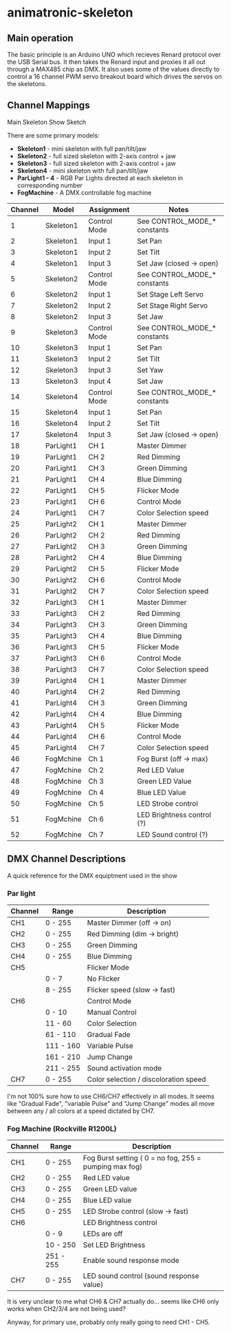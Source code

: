 # animatronic-skeleton

## Main operation

The basic principle is an Arduino UNO which recieves Renard protocol over the USB 
Serial bus. 
It then takes the Renard input and proxies it all out through a MAX485 chip as DMX.
It also uses some of the values directly to control a 16 channel PWM servo breakout
board which drives the servos on the skeletons.


## Channel Mappings

Main Skeleton Show Sketch

There are some primary models:

* **Skeleton1** - mini skeleton with full pan/tilt/jaw
* **Skeleton2** - full sized skeleton with 2-axis control + jaw
* **Skeleton3** - full sized skeleton with 2-axis control + jaw
* **Skeleton4** - mini skeleton with full pan/tilt/jaw
* **ParLight1 - 4** - RGB Par Lights directed at each skeleton in corresponding number
* **FogMachine** - A DMX controllable fog machine

| Channel | Model | Assignment | Notes |
| ------- | ----- | ---------- | ----- | 
|    1    | Skeleton1 | Control Mode | See CONTROL_MODE_* constants |
|    2    | Skeleton1 | Input 1      | Set Pan                      |
|    3    | Skeleton1 | Input 2      | Set Tilt                     |
|    4    | Skeleton1 | Input 3      | Set Jaw (closed -> open)     |
|    5    | Skeleton2 | Control Mode | See CONTROL_MODE_* constants |
|    6    | Skeleton2 | Input 1      | Set Stage Left Servo         | 
|    7    | Skeleton2 | Input 2      | Set Stage Right Servo        |
|    8    | Skeleton2 | Input 3      | Set Jaw                      |
|    9    | Skeleton3 | Control Mode | See CONTROL_MODE_* constants |
|   10    | Skeleton3 | Input 1      | Set Pan                      |
|   11    | Skeleton3 | Input 2      | Set Tilt                     |
|   12    | Skeleton3 | Input 3      | Set Yaw                      |
|   13    | Skeleton3 | Input 4      | Set Jaw                      |
|   14    | Skeleton4 | Control Mode | See CONTROL_MODE_* constants |
|   15    | Skeleton4 | Input 1      | Set Pan                      |
|   16    | Skeleton4 | Input 2      | Set Tilt                     |
|   17    | Skeleton4 | Input 3      | Set Jaw (closed -> open)     |
|   18    | ParLight1 | CH 1         | Master Dimmer                |
|   19    | ParLight1 | CH 2         | Red Dimming                  |
|   20    | ParLight1 | CH 3         | Green Dimming                |
|   21    | ParLight1 | CH 4         | Blue Dimming                 |
|   22    | ParLight1 | CH 5         | Flicker Mode                 |
|   23    | ParLight1 | CH 6         | Control Mode                 |
|   24    | ParLight1 | CH 7         | Color Selection speed        |
|   25    | ParLight2 | CH 1         | Master Dimmer                |
|   26    | ParLight2 | CH 2         | Red Dimming                  |
|   27    | ParLight2 | CH 3         | Green Dimming                |
|   28    | ParLight2 | CH 4         | Blue Dimming                 |
|   29    | ParLight2 | CH 5         | Flicker Mode                 |
|   30    | ParLight2 | CH 6         | Control Mode                 |
|   31    | ParLight2 | CH 7         | Color Selection speed        |
|   32    | ParLight3 | CH 1         | Master Dimmer                |
|   33    | ParLight3 | CH 2         | Red Dimming                  |
|   34    | ParLight3 | CH 3         | Green Dimming                |
|   35    | ParLight3 | CH 4         | Blue Dimming                 |
|   36    | ParLight3 | CH 5         | Flicker Mode                 |
|   37    | ParLight3 | CH 6         | Control Mode                 |
|   38    | ParLight3 | CH 7         | Color Selection speed        |
|   39    | ParLight4 | CH 1         | Master Dimmer                |
|   40    | ParLight4 | CH 2         | Red Dimming                  |
|   41    | ParLight4 | CH 3         | Green Dimming                |
|   42    | ParLight4 | CH 4         | Blue Dimming                 |
|   43    | ParLight4 | CH 5         | Flicker Mode                 |
|   44    | ParLight4 | CH 6         | Control Mode                 |
|   45    | ParLight4 | CH 7         | Color Selection speed        |
|   46    | FogMchine | Ch 1         | Fog Burst (off -> max)       |
|   47    | FogMchine | Ch 2         | Red LED Value                |
|   48    | FogMchine | Ch 3         | Green LED Value              |
|   49    | FogMchine | Ch 4         | Blue LED Value               |
|   50    | FogMchine | Ch 5         | LED Strobe control           |
|   51    | FogMchine | Ch 6         | LED Brightness control (?)   |
|   52    | FogMchine | Ch 7         | LED Sound control (?)        |

## DMX Channel Descriptions

A quick reference for the DMX equiptment used in the show

### Par light

| Channel | Range     | Description                           |
| ------- | --------- | ------------------------------------- |
| CH1     |   0 - 255 | Master Dimmer (off -> on)             |
| CH2     |   0 - 255 | Red Dimming (dim -> bright)           |
| CH3     |   0 - 255 | Green Dimming                         |
| CH4     |   0 - 255 | Blue Dimming                          |
| CH5     |           | Flicker Mode                          |
|         |   0 -   7 |   No Flicker                          |
|         |   8 - 255 |   Flicker speed (slow -> fast)        |
| CH6     |           | Control Mode                          |
|         |   0 -  10 |   Manual Control                      |
|         |  11 -  60 |   Color Selection                     |
|         |  61 - 110 |   Gradual Fade                        |
|         | 111 - 160 |   Variable Pulse                      |
|         | 161 - 210 |   Jump Change                         |
|         | 211 - 255 |   Sound activation mode               |
| CH7     |   0 - 255 | Color selection / discoloration speed |

I'm not 100% sure how to use CH6/CH7 effectively in all modes.
It seems like "Gradual Fade", "variable Pulse" and "Jump Change" modes
all move between any / all colors at a speed dictated by CH7.

### Fog Machine (Rockville R1200L)

| Channel | Range | Description |
| ------- | ----- | ----------- |
| CH1     |   0 - 255 | Fog Burst setting ( 0 = no fog, 255 = pumping max fog) |
| CH2     |   0 - 255 | Red LED value                                          |
| CH3     |   0 - 255 | Green LED value                                        |
| CH4     |   0 - 255 | Blue LED value                                         |
| CH5     |   0 - 255 | LED Strobe control (slow -> fast)                      |
| CH6     |           | LED Brightness control                                 |
|         |   0 -   9 |    LEDs are off                                        |
|         |  10 - 250 |    Set LED Brightness                                  |
|         | 251 - 255 |    Enable sound response mode                          |
| CH7     |   0 - 255 | LED sound control (sound response value)               |

It is very unclear to me what CH6 & CH7 actually do... seems like CH6 only works
when CH2/3/4 are not being used?

Anyway, for primary use, probably only really going to need CH1 - CH5.
